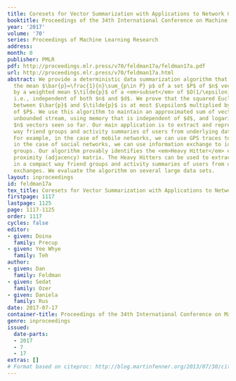 ```yaml
---
title: Coresets for Vector Summarization with Applications to Network Graphs
booktitle: Proceedings of the 34th International Conference on Machine Learning
year: '2017'
volume: '70'
series: Proceedings of Machine Learning Research
address: 
month: 0
publisher: PMLR
pdf: http://proceedings.mlr.press/v70/feldman17a/feldman17a.pdf
url: http://proceedings.mlr.press/v70/feldman17a.html
abstract: We provide a deterministic data summarization algorithm that approximates
  the mean $\bar{p}=\frac{1}{n}\sum_{p\in P} p$ of a set $P$ of $n$ vectors in $\mathbb{R}^d$,
  by a weighted mean $\tilde{p}$ of a <em>subset</em> of $O(1/\epsilon)$ vectors,
  i.e., independent of both $n$ and $d$. We prove that the squared Euclidean distance
  between $\bar{p}$ and $\tilde{p}$ is at most $\epsilon$ multiplied by the variance
  of $P$. We use this algorithm to maintain an approximated sum of vectors from an
  unbounded stream, using memory that is independent of $d$, and logarithmic in the
  $n$ vectors seen so far. Our main application is to extract and represent in a compact
  way friend groups and activity summaries of users from underlying data exchanges.
  For example, in the case of mobile networks, we can use GPS traces to identify meetings;
  in the case of social networks, we can use information exchange to identify friend
  groups. Our algorithm provably identifies the <em>Heavy Hitter</em> entries in a
  proximity (adjacency) matrix. The Heavy Hitters can be used to extract and represent
  in a compact way friend groups and activity summaries of users from underlying data
  exchanges. We evaluate the algorithm on several large data sets.
layout: inproceedings
id: feldman17a
tex_title: Coresets for Vector Summarization with Applications to Network Graphs
firstpage: 1117
lastpage: 1125
page: 1117-1125
order: 1117
cycles: false
editor:
- given: Doina
  family: Precup
- given: Yee Whye
  family: Teh
author:
- given: Dan
  family: Feldman
- given: Sedat
  family: Ozer
- given: Daniela
  family: Rus
date: 2017-07-17
container-title: Proceedings of the 34th International Conference on Machine Learning
genre: inproceedings
issued:
  date-parts:
  - 2017
  - 7
  - 17
extras: []
# Format based on citeproc: http://blog.martinfenner.org/2013/07/30/citeproc-yaml-for-bibliographies/
---
```

